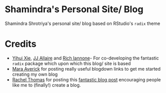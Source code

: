 # Shamindra's Personal Site/ Blog

Shamindra Shrotriya's personal site/ blog based on RStudio's `radix` theme

# Credits

- [Yihui Xie](https://yihui.name/), [JJ Allaire](https://github.com/jjallaire) and [Rich Iannone](https://twitter.com/riannone)- For co-developing the fantastic `radix` package which upon which this blog/ site is based
- [Mara Averick](https://twitter.com/dataandme) for posting really useful blogdown links to get me started creating my own blog
- [Rachel Thomas](http://www.fast.ai/) for posting this [fantastic blog post](http://www.fast.ai/2017/04/06/alternatives/) encouraging people like me to (finally!) create a blog.
